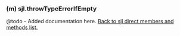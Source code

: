 ### (m) sjl.throwTypeErrorIfEmpty
@todo - Added documentation here.
[Back to sjl direct members and methods list.](#sjl-direct-members-and-methods)
